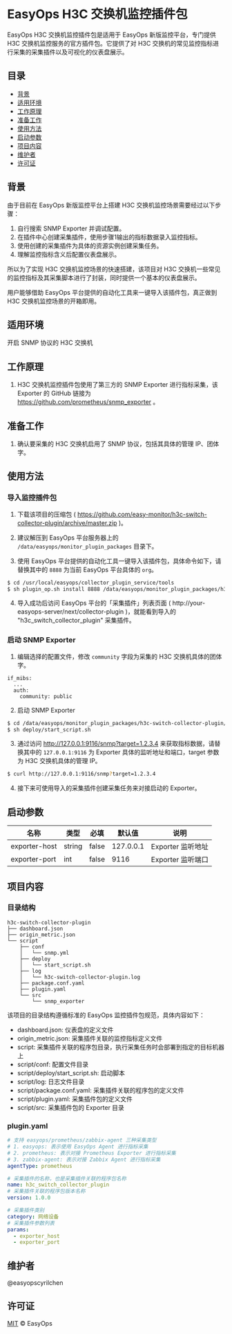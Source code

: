 # EasyOps H3C 交换机监控插件包

EasyOps H3C 交换机监控插件包是适用于 EasyOps 新版监控平台，专门提供 H3C 交换机监控服务的官方插件包。它提供了对 H3C 交换机的常见监控指标进行采集的采集插件以及可视化的仪表盘展示。

## 目录

- [背景](#背景)
- [适用环境](#适用环境)
- [工作原理](#工作原理)
- [准备工作](#准备工作)
- [使用方法](#使用方法)
- [启动参数](#启动参数) 
- [项目内容](#项目内容)
- [维护者](#维护者)
- [许可证](#许可证)

## 背景

由于目前在 EasyOps 新版监控平台上搭建 H3C 交换机监控场景需要经过以下步骤：

1. 自行搜索 SNMP Exporter 并调试配置。
2. 在插件中心创建采集插件，使用步骤1输出的指标数据录入监控指标。
3. 使用创建的采集插件为具体的资源实例创建采集任务。
4. 理解监控指标含义后配置仪表盘展示。

所以为了实现 H3C 交换机监控场景的快速搭建，该项目对 H3C 交换机一些常见的监控指标及其采集脚本进行了封装，同时提供一个基本的仪表盘展示。

用户能够借助 EasyOps 平台提供的自动化工具来一键导入该插件包，真正做到 H3C 交换机监控场景的开箱即用。

## 适用环境

开启 SNMP 协议的 H3C 交换机

## 工作原理

1. H3C 交换机监控插件包使用了第三方的 SNMP Exporter 进行指标采集，该 Exporter 的 GitHub 链接为 https://github.com/prometheus/snmp_exporter 。

## 准备工作

1. 确认要采集的 H3C 交换机启用了 SNMP 协议，包括其具体的管理 IP、团体字。

## 使用方法

### 导入监控插件包

1. 下载该项目的压缩包 ( https://github.com/easy-monitor/h3c-switch-collector-plugin/archive/master.zip )。

2. 建议解压到 EasyOps 平台服务器上的 `/data/easyops/monitor_plugin_packages` 目录下。

3. 使用 EasyOps 平台提供的自动化工具一键导入该插件包，具体命令如下，请替换其中的 `8888` 为当前 EasyOps 平台具体的 `org`。

```sh
$ cd /usr/local/easyops/collector_plugin_service/tools
$ sh plugin_op.sh install 8888 /data/easyops/monitor_plugin_packages/h3c-switch-collector-plugin
```

4. 导入成功后访问 EasyOps 平台的「采集插件」列表页面 ( http://your-easyops-server/next/collector-plugin )，就能看到导入的 "h3c_switch_collector_plugin" 采集插件。

### 启动 SNMP Exporter

1. 编辑选择的配置文件，修改 `community` 字段为采集的 H3C 交换机具体的团体字。

```
if_mibs:
  ...
  auth:
    community: public
```

2. 启动 SNMP Exporter

```sh
$ cd /data/easyops/monitor_plugin_packages/h3c-switch-collector-plugin/script
$ sh deploy/start_script.sh
```

3. 通过访问 http://127.0.0.1:9116/snmp?target=1.2.3.4 来获取指标数据，请替换其中的 `127.0.0.1:9116` 为 Exporter 具体的监听地址和端口，target 参数为 H3C 交换机具体的管理 IP。

```sh
$ curl http://127.0.0.1:9116/snmp?target=1.2.3.4
```

4. 接下来可使用导入的采集插件创建采集任务来对接启动的 Exporter。

## 启动参数

| 名称 | 类型 | 必填 | 默认值 | 说明 |
| --- | --- | --- | --- | --- |
| exporter-host | string | false | 127.0.0.1 | Exporter 监听地址 |
| exporter-port | int | false | 9116 | Exporter 监听端口 |

## 项目内容

### 目录结构

```
h3c-switch-collector-plugin
├── dashboard.json
├── origin_metric.json
└── script
    ├── conf
    │   └── snmp.yml
    ├── deploy
    │   └── start_script.sh
    ├── log
    │   └── h3c-switch-collector-plugin.log
    ├── package.conf.yaml
    ├── plugin.yaml
    └── src
        └── snmp_exporter
```

该项目的目录结构遵循标准的 EasyOps 监控插件包规范，具体内容如下：

- dashboard.json: 仪表盘的定义文件
- origin_metric.json: 采集插件关联的监控指标定义文件
- script: 采集插件关联的程序包目录，执行采集任务时会部署到指定的目标机器上
- script/conf: 配置文件目录
- script/deploy/start_script.sh: 启动脚本
- script/log: 日志文件目录
- script/package.conf.yaml: 采集插件关联的程序包的定义文件
- script/plugin.yaml: 采集插件包的定义文件
- script/src: 采集插件包的 Exporter 目录

### plugin.yaml

```yaml
# 支持 easyops/prometheus/zabbix-agent 三种采集类型
# 1. easyops: 表示使用 EasyOps Agent 进行指标采集
# 2. prometheus: 表示对接 Prometheus Exporter 进行指标采集
# 3. zabbix-agent: 表示对接 Zabbix Agent 进行指标采集
agentType: prometheus

# 采集插件的名称，也是采集插件关联的程序包名称
name: h3c_switch_collector_plugin
# 采集插件关联的程序包版本名称
version: 1.0.0

# 采集插件类别 
category: 网络设备
# 采集插件参数列表
params:
  - exporter_host
  - exporter_port
```

## 维护者

@easyopscyrilchen

## 许可证

[MIT](#许可证) © EasyOps
